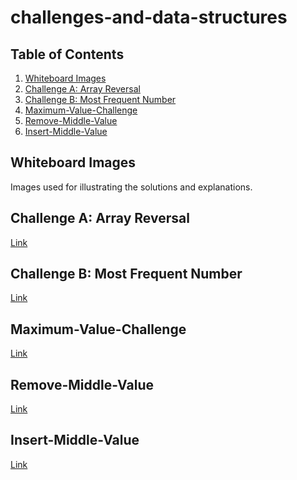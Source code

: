 # challenges-and-data-structures

## Table of Contents
1. [Whiteboard Images](#whiteboard-images)
2. [Challenge A: Array Reversal](#challenge-a-array-reversal)
3. [Challenge B: Most Frequent Number](#challenge-b-most-frequent-number)
4. [Maximum-Value-Challenge](#Maximum-Value-challenge)
4. [Remove-Middle-Value](#Remove-Middle-Value)
5. [Insert-Middle-Value](#Insert-Middle-Value)



## Whiteboard Images
Images used for illustrating the solutions and explanations.

## Challenge A: Array Reversal
[Link](./whiteboard-challenges/Array%20Reversal/Array%20Reversal%20(1).jpg)

## Challenge B: Most Frequent Number
[Link](./whiteboard-challenges/Most%20Frequent%20Number/Most%20Frequent%20Number.jpg)

## Maximum-Value-Challenge
[Link](./whiteboard-challenges/Maximum-Value/Maximum-Value.jpg)

## Remove-Middle-Value
[Link](./whiteboard-challenges/Remove-Middle-Value/Remove-Middle-Value.jpg)

## Insert-Middle-Value
[Link](./whiteboard-challenges/Insert%20Value%20in%20Middle%20of%20Array/Insert-Middle-Value.jpg)

